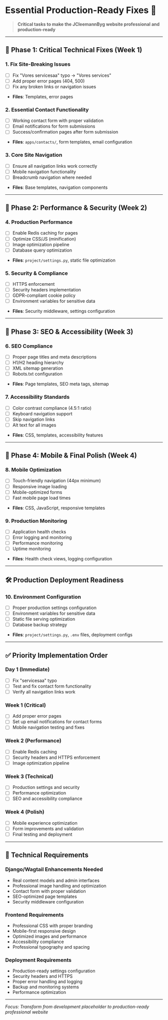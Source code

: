 # Essential Production-Ready Fixes 🚨

> **Critical tasks to make the JCleemannByg website professional and production-ready**

---

## 🎯 **Phase 1: Critical Technical Fixes** (Week 1)

### **1. Fix Site-Breaking Issues**
- [ ] Fix "Vores servicesaa" typo → "Vores services"
- [ ] Add proper error pages (404, 500)
- [ ] Fix any broken links or navigation issues
- **Files**: Templates, error pages

### **2. Essential Contact Functionality**
- [ ] Working contact form with proper validation
- [ ] Email notifications for form submissions
- [ ] Success/confirmation pages after form submission
- **Files**: `apps/contacts/`, form templates, email configuration

### **3. Core Site Navigation**
- [ ] Ensure all navigation links work correctly
- [ ] Mobile navigation functionality
- [ ] Breadcrumb navigation where needed
- **Files**: Base templates, navigation components

---

## 🎯 **Phase 2: Performance & Security** (Week 2)

### **4. Production Performance**
- [ ] Enable Redis caching for pages
- [ ] Optimize CSS/JS (minification)
- [ ] Image optimization pipeline
- [ ] Database query optimization
- **Files**: `project/settings.py`, static file optimization

### **5. Security & Compliance**
- [ ] HTTPS enforcement
- [ ] Security headers implementation
- [ ] GDPR-compliant cookie policy
- [ ] Environment variables for sensitive data
- **Files**: Security middleware, settings configuration

---

## 🎯 **Phase 3: SEO & Accessibility** (Week 3)

### **6. SEO Compliance**
- [ ] Proper page titles and meta descriptions
- [ ] H1/H2 heading hierarchy
- [ ] XML sitemap generation
- [ ] Robots.txt configuration
- **Files**: Page templates, SEO meta tags, sitemap

### **7. Accessibility Standards**
- [ ] Color contrast compliance (4.5:1 ratio)
- [ ] Keyboard navigation support
- [ ] Skip navigation links
- [ ] Alt text for all images
- **Files**: CSS, templates, accessibility features

---

## 🎯 **Phase 4: Mobile & Final Polish** (Week 4)

### **8. Mobile Optimization**
- [ ] Touch-friendly navigation (44px minimum)
- [ ] Responsive image loading
- [ ] Mobile-optimized forms
- [ ] Fast mobile page load times
- **Files**: CSS, JavaScript, responsive templates

### **9. Production Monitoring**
- [ ] Application health checks
- [ ] Error logging and monitoring
- [ ] Performance monitoring
- [ ] Uptime monitoring
- **Files**: Health check views, logging configuration

---

## 🛠️ **Production Deployment Readiness**

### **10. Environment Configuration**
- [ ] Proper production settings configuration
- [ ] Environment variables for sensitive data
- [ ] Static file serving optimization
- [ ] Database backup strategy
- **Files**: `project/settings.py`, `.env` files, deployment configs

---

## ✅ **Priority Implementation Order**

### **Day 1 (Immediate)**
- [ ] Fix "servicesaa" typo
- [ ] Test and fix contact form functionality
- [ ] Verify all navigation links work

### **Week 1 (Critical)**
- [ ] Add proper error pages
- [ ] Set up email notifications for contact forms
- [ ] Mobile navigation testing and fixes

### **Week 2 (Performance)**
- [ ] Enable Redis caching
- [ ] Security headers and HTTPS enforcement
- [ ] Image optimization pipeline

### **Week 3 (Technical)**
- [ ] Production settings and security
- [ ] Performance optimization
- [ ] SEO and accessibility compliance

### **Week 4 (Polish)**
- [ ] Mobile experience optimization
- [ ] Form improvements and validation
- [ ] Final testing and deployment

---

## 🔧 **Technical Requirements**

### **Django/Wagtail Enhancements Needed**
- Real content models and admin interfaces
- Professional image handling and optimization
- Contact form with proper validation
- SEO-optimized page templates
- Security middleware configuration

### **Frontend Requirements**
- Professional CSS with proper branding
- Mobile-first responsive design
- Optimized images and performance
- Accessibility compliance
- Professional typography and spacing

### **Deployment Requirements**
- Production-ready settings configuration
- Security headers and HTTPS
- Proper error handling and logging
- Backup and monitoring systems
- Performance optimization

---

*Focus: Transform from development placeholder to production-ready professional website*